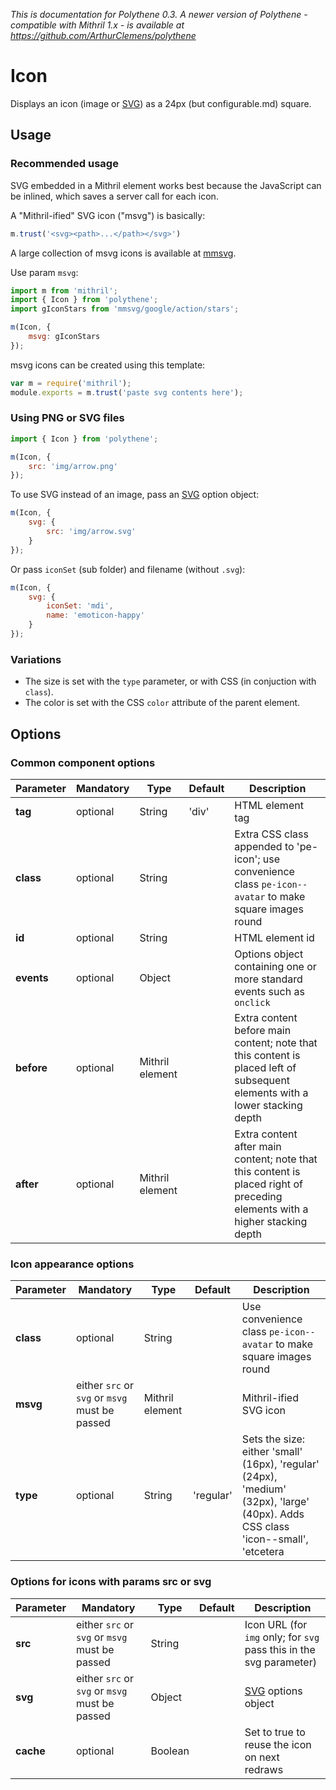 _This is documentation for Polythene 0.3. A newer version of Polythene - compatible with Mithril 1.x - is available at https://github.com/ArthurClemens/polythene_


# Icon

Displays an icon (image or [SVG](svg)) as a 24px (but configurable.md) square.


## Usage

###  Recommended usage

SVG embedded in a Mithril element works best because the JavaScript can be inlined, which saves a server call for each icon.

A "Mithril-ified" SVG icon ("msvg") is basically:

~~~javascript
m.trust('<svg><path>...</path></svg>')
~~~

A large collection of msvg icons is available at [mmsvg](https://github.com/ArthurClemens/mmsvg).

Use param `msvg`:

~~~javascript
import m from 'mithril';
import { Icon } from 'polythene';
import gIconStars from 'mmsvg/google/action/stars';

m(Icon, {
	msvg: gIconStars
});
~~~

msvg icons can be created using this template:

~~~javascript
var m = require('mithril');
module.exports = m.trust('paste svg contents here');
~~~


### Using PNG or SVG files

~~~javascript
import { Icon } from 'polythene';

m(Icon, {
	src: 'img/arrow.png'
});
~~~

To use SVG instead of an image, pass an [SVG](svg.md) option object:

~~~javascript
m(Icon, {
	svg: {
	    src: 'img/arrow.svg'
	}
});
~~~

Or pass `iconSet` (sub folder) and filename (without `.svg`):

~~~javascript
m(Icon, {
	svg: {
		iconSet: 'mdi',
	    name: 'emoticon-happy'
	}
});
~~~

### Variations

* The size is set with the `type` parameter, or with CSS (in conjuction with `class`).
* The color is set with the CSS `color` attribute of the parent element.


## Options

### Common component options

| **Parameter** |  **Mandatory** | **Type** | **Default** | **Description** |
| ------------- | -------------- | -------- | ----------- | --------------- |
| **tag** | optional | String | 'div' | HTML element tag |
| **class** | optional | String |  | Extra CSS class appended to 'pe-icon'; use convenience class `pe-icon--avatar` to make square images round |
| **id** | optional | String | | HTML element id |
| **events** | optional | Object | | Options object containing one or more standard events such as `onclick` |
| **before** | optional | Mithril element | | Extra content before main content; note that this content is placed left of subsequent elements with a lower stacking depth |
| **after** | optional | Mithril element | | Extra content after main content; note that this content is placed right of preceding elements with a higher stacking depth |

### Icon appearance options

| **Parameter** |  **Mandatory** | **Type** | **Default** | **Description** |
| ------------- | -------------- | -------- | ----------- | --------------- |
| **class** | optional | String |  | Use convenience class `pe-icon--avatar` to make square images round |
| **msvg** | either `src` or `svg` or `msvg` must be passed | Mithril element |  | Mithril-ified SVG icon |
| **type** | optional | String | 'regular' | Sets the size: either 'small' (16px), 'regular' (24px), 'medium' (32px), 'large' (40px). Adds CSS class 'icon--small', 'etcetera |

### Options for icons with params src or svg

| **Parameter** |  **Mandatory** | **Type** | **Default** | **Description** |
| ------------- | -------------- | -------- | ----------- | --------------- |
| **src** | either `src` or `svg` or `msvg` must be passed | String |  | Icon URL (for `img` only; for `svg` pass this in the svg parameter) |
| **svg** | either `src` or `svg` or `msvg` must be passed | Object |  | [SVG](svg.md) options object |
| **cache** | optional | Boolean | | Set to true to reuse the icon on next redraws |
